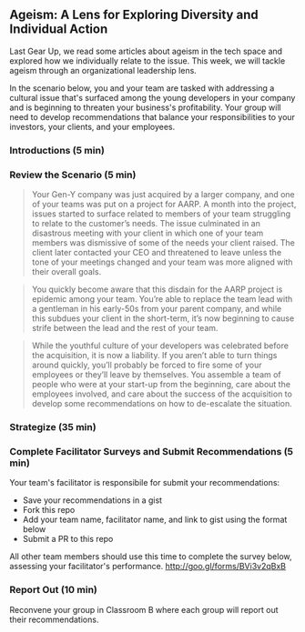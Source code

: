 ## Ageism: A Lens for Exploring Diversity and Individual Action

Last Gear Up, we read some articles about ageism in the tech space and explored how we individually relate to the issue. This week, we will tackle ageism through an organizational leadership lens. 

In the scenario below, you and your team are tasked with addressing a cultural issue that's surfaced among the young developers in your company and is beginning to threaten your business's profitability. Your group will need to develop recommendations that balance your responsibilities to your investors, your clients, and your employees. 

### Introductions (5 min)

### Review the Scenario (5 min)
> Your Gen-Y company was just acquired by a larger company, and one of your teams was put on a project for AARP. A month into the project, issues started to surface related to members of your team struggling to relate to the customer’s needs. The issue culminated in an disastrous meeting with your client in which one of your team members was dismissive of some of the needs your client raised. The client later contacted your CEO and threatened to leave unless the tone of your meetings changed and your team was more aligned with their overall goals.

> You quickly become aware that this disdain for the AARP project is epidemic among your team. You’re able to replace the team lead with a gentleman in his early-50s from your parent company, and while this subdues your client in the short-term, it’s now beginning to cause strife between the lead and the rest of your team.

> While the youthful culture of your developers was celebrated before the acquisition, it is now a liability. If you aren’t able to turn things around quickly, you’ll probably be forced to fire some of your employees or they’ll leave by themselves. You assemble a team of people who were at your start-up from the beginning, care about the employees involved, and care about the success of the acquisition to develop some recommendations on how to de-escalate the situation.

### Strategize (35 min)

### Complete Facilitator Surveys and Submit Recommendations (5 min)
Your team's facilitator is responsibile for submit your recommendations: 
* Save your recommendations in a gist
* Fork this repo
* Add your team name, facilitator name, and link to gist using the format below
* Submit a PR to this repo

All other team members should use this time to complete the survey below, assessing your facilitator's performance. 
http://goo.gl/forms/BVi3v2qBxB

### Report Out (10 min)
Reconvene your group in Classroom B where each group will report out their recommendations.
